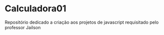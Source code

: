 # Calculadora01
Repositório dedicado a criação aos projetos de javascript requisitado pelo professor Jailson
